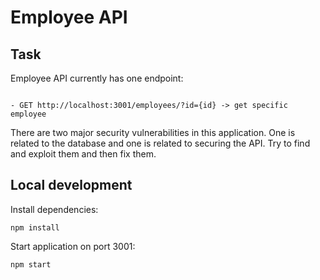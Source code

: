 # Employee API

## Task

Employee API currently has one endpoint:

```

- GET http://localhost:3001/employees/?id={id} -> get specific employee
```

There are two major security vulnerabilities in this application. One is related to the database and one is related to securing the API. Try to find and exploit them and then fix them.

## Local development

Install dependencies:

```
npm install
```

Start application on port 3001:

```
npm start
```
